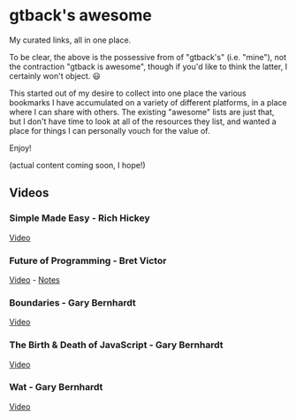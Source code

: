 # gtback's awesome

My curated links, all in one place.

To be clear, the above is the possessive from of "gtback's" (i.e. "mine"), not the contraction "gtback is awesome", though if you'd like to think the latter, I certainly won't object. :smiley:

This started out of my desire to collect into one place the various bookmarks I have accumulated on a variety of different platforms, in a place where I can share with others. The existing "awesome" lists are just that, but I don't have time to look at all of the resources they list, and wanted a place for things I can personally vouch for the value of. 

Enjoy!

(actual content coming soon, I hope!)

## Videos

### Simple Made Easy - Rich Hickey
[Video](http://www.infoq.com/presentations/Simple-Made-Easy)

### Future of Programming - Bret Victor
[Video](http://vimeo.com/71278954) - [Notes](http://worrydream.com/dbx/)

### Boundaries - Gary Bernhardt
[Video](https://www.destroyallsoftware.com/talks/boundaries)

### The Birth & Death of JavaScript - Gary Bernhardt
[Video](https://www.destroyallsoftware.com/talks/the-birth-and-death-of-javascript)

### Wat - Gary Bernhardt
[Video](https://www.destroyallsoftware.com/talks/wat)

